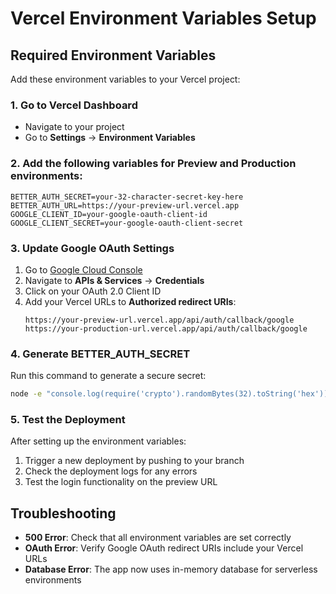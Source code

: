 # Vercel Environment Variables Setup

## Required Environment Variables

Add these environment variables to your Vercel project:

### 1. Go to Vercel Dashboard
- Navigate to your project
- Go to **Settings** → **Environment Variables**

### 2. Add the following variables for **Preview** and **Production** environments:

```
BETTER_AUTH_SECRET=your-32-character-secret-key-here
BETTER_AUTH_URL=https://your-preview-url.vercel.app
GOOGLE_CLIENT_ID=your-google-oauth-client-id
GOOGLE_CLIENT_SECRET=your-google-oauth-client-secret
```

### 3. Update Google OAuth Settings

1. Go to [Google Cloud Console](https://console.cloud.google.com/)
2. Navigate to **APIs & Services** → **Credentials**
3. Click on your OAuth 2.0 Client ID
4. Add your Vercel URLs to **Authorized redirect URIs**:
   ```
   https://your-preview-url.vercel.app/api/auth/callback/google
   https://your-production-url.vercel.app/api/auth/callback/google
   ```

### 4. Generate BETTER_AUTH_SECRET

Run this command to generate a secure secret:
```bash
node -e "console.log(require('crypto').randomBytes(32).toString('hex'))"
```

### 5. Test the Deployment

After setting up the environment variables:
1. Trigger a new deployment by pushing to your branch
2. Check the deployment logs for any errors
3. Test the login functionality on the preview URL

## Troubleshooting

- **500 Error**: Check that all environment variables are set correctly
- **OAuth Error**: Verify Google OAuth redirect URIs include your Vercel URLs
- **Database Error**: The app now uses in-memory database for serverless environments 